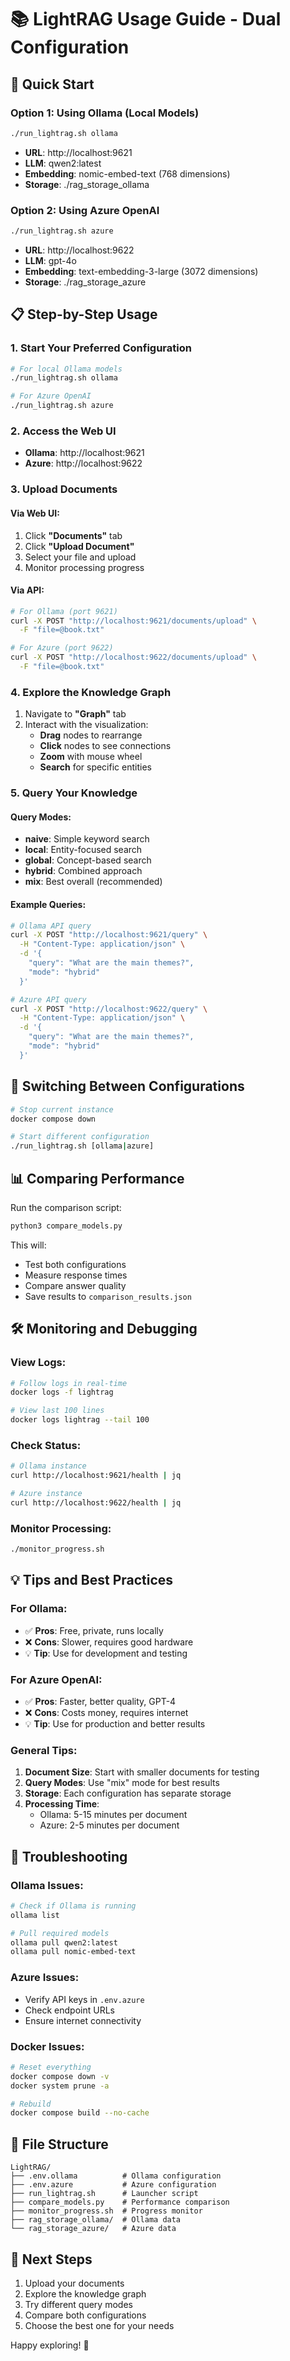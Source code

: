 # 📚 LightRAG Usage Guide - Dual Configuration

## 🚀 Quick Start

### Option 1: Using Ollama (Local Models)
```bash
./run_lightrag.sh ollama
```
- **URL**: http://localhost:9621
- **LLM**: qwen2:latest
- **Embedding**: nomic-embed-text (768 dimensions)
- **Storage**: ./rag_storage_ollama

### Option 2: Using Azure OpenAI
```bash
./run_lightrag.sh azure
```
- **URL**: http://localhost:9622
- **LLM**: gpt-4o
- **Embedding**: text-embedding-3-large (3072 dimensions)
- **Storage**: ./rag_storage_azure

## 📋 Step-by-Step Usage

### 1. Start Your Preferred Configuration
```bash
# For local Ollama models
./run_lightrag.sh ollama

# For Azure OpenAI
./run_lightrag.sh azure
```

### 2. Access the Web UI
- **Ollama**: http://localhost:9621
- **Azure**: http://localhost:9622

### 3. Upload Documents

#### Via Web UI:
1. Click **"Documents"** tab
2. Click **"Upload Document"**
3. Select your file and upload
4. Monitor processing progress

#### Via API:
```bash
# For Ollama (port 9621)
curl -X POST "http://localhost:9621/documents/upload" \
  -F "file=@book.txt"

# For Azure (port 9622)
curl -X POST "http://localhost:9622/documents/upload" \
  -F "file=@book.txt"
```

### 4. Explore the Knowledge Graph
1. Navigate to **"Graph"** tab
2. Interact with the visualization:
   - **Drag** nodes to rearrange
   - **Click** nodes to see connections
   - **Zoom** with mouse wheel
   - **Search** for specific entities

### 5. Query Your Knowledge

#### Query Modes:
- **naive**: Simple keyword search
- **local**: Entity-focused search
- **global**: Concept-based search
- **hybrid**: Combined approach
- **mix**: Best overall (recommended)

#### Example Queries:
```bash
# Ollama API query
curl -X POST "http://localhost:9621/query" \
  -H "Content-Type: application/json" \
  -d '{
    "query": "What are the main themes?",
    "mode": "hybrid"
  }'

# Azure API query
curl -X POST "http://localhost:9622/query" \
  -H "Content-Type: application/json" \
  -d '{
    "query": "What are the main themes?",
    "mode": "hybrid"
  }'
```

## 🔄 Switching Between Configurations

```bash
# Stop current instance
docker compose down

# Start different configuration
./run_lightrag.sh [ollama|azure]
```

## 📊 Comparing Performance

Run the comparison script:
```bash
python3 compare_models.py
```

This will:
- Test both configurations
- Measure response times
- Compare answer quality
- Save results to `comparison_results.json`

## 🛠️ Monitoring and Debugging

### View Logs:
```bash
# Follow logs in real-time
docker logs -f lightrag

# View last 100 lines
docker logs lightrag --tail 100
```

### Check Status:
```bash
# Ollama instance
curl http://localhost:9621/health | jq

# Azure instance
curl http://localhost:9622/health | jq
```

### Monitor Processing:
```bash
./monitor_progress.sh
```

## 💡 Tips and Best Practices

### For Ollama:
- ✅ **Pros**: Free, private, runs locally
- ❌ **Cons**: Slower, requires good hardware
- 💡 **Tip**: Use for development and testing

### For Azure OpenAI:
- ✅ **Pros**: Faster, better quality, GPT-4
- ❌ **Cons**: Costs money, requires internet
- 💡 **Tip**: Use for production and better results

### General Tips:
1. **Document Size**: Start with smaller documents for testing
2. **Query Modes**: Use "mix" mode for best results
3. **Storage**: Each configuration has separate storage
4. **Processing Time**: 
   - Ollama: 5-15 minutes per document
   - Azure: 2-5 minutes per document

## 🔧 Troubleshooting

### Ollama Issues:
```bash
# Check if Ollama is running
ollama list

# Pull required models
ollama pull qwen2:latest
ollama pull nomic-embed-text
```

### Azure Issues:
- Verify API keys in `.env.azure`
- Check endpoint URLs
- Ensure internet connectivity

### Docker Issues:
```bash
# Reset everything
docker compose down -v
docker system prune -a

# Rebuild
docker compose build --no-cache
```

## 📁 File Structure
```
LightRAG/
├── .env.ollama          # Ollama configuration
├── .env.azure           # Azure configuration
├── run_lightrag.sh      # Launcher script
├── compare_models.py    # Performance comparison
├── monitor_progress.sh  # Progress monitor
├── rag_storage_ollama/  # Ollama data
└── rag_storage_azure/   # Azure data
```

## 🎯 Next Steps
1. Upload your documents
2. Explore the knowledge graph
3. Try different query modes
4. Compare both configurations
5. Choose the best one for your needs

Happy exploring! 🚀
